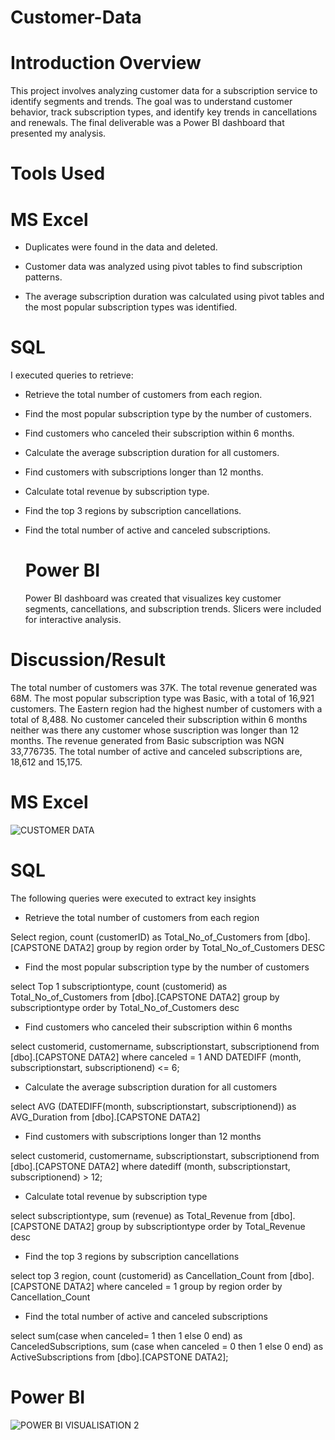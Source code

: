 # Customer-Data

# Introduction Overview 

This project involves analyzing customer data for a subscription service to identify 
segments and trends. The goal was to understand customer behavior, track subscription types, 
and identify key trends in cancellations and renewals. The final deliverable was a Power BI 
dashboard that presented my analysis.

# Tools Used 

# MS Excel

- Duplicates were found in the data and deleted.

- Customer data was analyzed using pivot tables to find subscription patterns.
  
- The average subscription duration was calculated using pivot tables and the most popular 
subscription types was identified.

# SQL 

I executed queries to retrieve:

- Retrieve the total number of customers from each region.
  
- Find the most popular subscription type by the number of customers.
- Find customers who canceled their subscription within 6 months.
- Calculate the average subscription duration for all customers.
- Find customers with subscriptions longer than 12 months.
- Calculate total revenue by subscription type.
- Find the top 3 regions by subscription cancellations.
- Find the total number of active and canceled subscriptions.

  # Power BI

  Power BI dashboard was created that visualizes key customer segments, 
cancellations, and subscription trends. Slicers were included for interactive analysis.

# Discussion/Result 

The total number of customers was 37K. The total revenue generated was 68M. The most popular subscription type was Basic, with a total of 16,921 customers. The Eastern region had the highest number of customers with a total of 8,488. No customer canceled their subscription within 6 months neither was there any customer whose suscription was longer than 12 months. 
The revenue generated from Basic subscription was NGN 33,776735. The total number of active and canceled subscriptions are, 18,612 and 15,175. 

# MS Excel 

![CUSTOMER DATA](https://github.com/Abasianam/Customer-Data/blob/main/CUSTOMER%20DATA%20.jpg)

# SQL

The following queries were executed to extract key insights

- Retrieve the total number of customers from each region
  
Select region, count (customerID) as Total_No_of_Customers
from [dbo].[CAPSTONE DATA2]
group by region
order by Total_No_of_Customers DESC

- Find the most popular subscription type by the number of customers
  
select Top 1 subscriptiontype, count (customerid) as Total_No_of_Customers
from [dbo].[CAPSTONE DATA2]
group by subscriptiontype
order by Total_No_of_Customers desc

- Find customers who canceled their subscription within 6 months
  
select customerid, customername, subscriptionstart, subscriptionend
from [dbo].[CAPSTONE DATA2]
where canceled =  1
AND DATEDIFF (month, subscriptionstart, subscriptionend) <= 6;

- Calculate the average subscription duration for all customers
  
select AVG (DATEDIFF(month, subscriptionstart, subscriptionend))
as AVG_Duration
from [dbo].[CAPSTONE DATA2]

- Find customers with subscriptions longer than 12 months
  
select customerid, customername, subscriptionstart, subscriptionend
from [dbo].[CAPSTONE DATA2]
where datediff (month, subscriptionstart, subscriptionend) > 12;

- Calculate total revenue by subscription type
  
select subscriptiontype, sum (revenue) as Total_Revenue
from  [dbo].[CAPSTONE DATA2]
group by subscriptiontype
order by Total_Revenue desc

- Find the top 3 regions by subscription cancellations
  
select top 3 region, count (customerid) as Cancellation_Count
from [dbo].[CAPSTONE DATA2]
where canceled = 1
group by region 
order by Cancellation_Count

- Find the total number of active and canceled subscriptions
  
select sum(case when canceled= 1 then 1 else 0 end) as CanceledSubscriptions,
sum (case when canceled = 0 then 1 else 0 end) as ActiveSubscriptions
from [dbo].[CAPSTONE DATA2];

# Power BI

![POWER BI VISUALISATION 2](https://github.com/Abasianam/Customer-Data/blob/main/POWER20%BI20%VISUALISATION20%220%.jpg)
